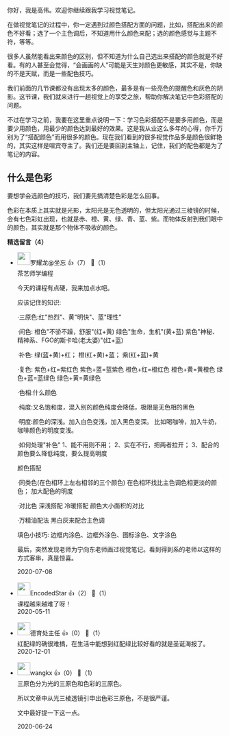 你好，我是高伟。欢迎你继续跟我学习视觉笔记。

在做视觉笔记的过程中，你一定遇到过颜色搭配方面的问题，比如，搭配出来的颜色不好看；选了一个主色调后，不知道用什么颜色来配；选的颜色感觉与主题不符，等等。

很多人虽然能看出来颜色的区别，但不知道为什么自己选出来搭配的颜色就是不好看。有的人甚至会觉得，“会画画的人”可能是天生对颜色更敏感，其实不是，你缺的不是天赋，而是一些配色技巧。

我们前面的几节课都没有出现太多的颜色，最多是有一些亮色的提醒色和灰色的阴影。这节课，我们就来进行一趟视觉上的享受之旅，帮助你解决笔记中色彩搭配的问题。

不过在学习之前，我要在这里重点说明一下：学习色彩搭配不是要多用颜色，而是要少用颜色，用最少的颜色达到最好的效果。这是我从业这么多年的心得，你千万别为了“搭配颜色”而用很多的颜色。现在我们看到的很多视觉作品多是颜色很鲜艳的，其实这样是喧宾夺主了。我们还是要回到主轴上，记住，我们的配色都是为了笔记的内容。

## 什么是色彩

要想学会选颜色的技巧，我们要先搞清楚色彩是怎么回事。

色彩在本质上其实就是光影，太阳光是无色透明的，但太阳光通过三棱镜的时候，会有七色彩虹出现，也就是赤、橙、黄、绿、青、蓝、紫。而物体反射到我们眼中的颜色，其实就是那个物体不吸收的颜色。
<div><strong>精选留言（4）</strong></div><ul>
<li><img src="https://static001.geekbang.org/account/avatar/00/1d/42/df/a034455d.jpg" width="30px"><span>罗耀龙@坐忘</span> 👍（7） 💬（1）<div>茶艺师学编程

今天的课程有点硬，我来加点水吧。

应该记住的知识:

·三原色:红&quot;热烈&quot;、黄&quot;明快&quot;、蓝&quot;理性&quot;

·间色:
橙色&quot;不骄不躁，舒服&quot;(红+黄)
绿色&quot;生命，生机&quot;(黄+蓝)
紫色&quot;神秘、精神系、FGO的斯卡哈(老太婆)&quot;(红+蓝)

·补色:
绿(蓝+黄)+红；
橙(红+黄)+蓝；
紫(红+蓝)+黄

·复色:
紫色+红=紫红色
紫色+蓝=蓝紫色
橙色+红=橙红色
橙色+黄=黄橙色
绿色+蓝=蓝绿色
绿色+黄=黄绿色

·色相:什么颜色

·纯度:又名饱和度，混入别的颜色纯度会降低，极限是无色相的黑色

·明度:颜色的深浅。加入白色变浅，加入黑色变深。
比如喝咖啡，加入牛奶，咖啡颜色的明度变浅。

·如何处理&quot;补色&quot;
1、能不用则不用；
2、实在不行，把两者拉开；
3、配合的颜色要么降低纯度，要么提高明度


颜色搭配

·同类色(在色相环上左右相邻的三个颜色)
在色相环找比主色调色相更淡的颜色；
加大配色的明度

·对比色
深浅搭配
冷暖搭配
颜色大小面积的对比

·万精油配法
黑白灰来配合主色调

填色小技巧:
边框内涂色、边框外涂色、图标涂色、文字涂色

最后，突然发现老师为宁向东老师画过视觉笔记。看到得到系的老师以这样的方式客串，真是惊喜。
</div>2020-07-08</li><br/><li><img src="https://static001.geekbang.org/account/avatar/00/16/f3/ea/2b2adda5.jpg" width="30px"><span>EncodedStar</span> 👍（2） 💬（1）<div>课程越来越难了呀！ </div>2020-05-11</li><br/><li><img src="https://static001.geekbang.org/account/avatar/00/16/61/f6/40731f37.jpg" width="30px"><span>德育处主任</span> 👍（0） 💬（1）<div>红配绿的确很难搞，在生活中能想到红配绿比较好看的就是圣诞海报了。</div>2020-12-01</li><br/><li><img src="https://static001.geekbang.org/account/avatar/00/0f/4f/3f/6f62f982.jpg" width="30px"><span>wangkx</span> 👍（0） 💬（1）<div>三原色分为光的三原色和色彩的三原色。

所以文章中从光三棱透镜引申出色彩三原色，不是很严谨。

文中最好提一下这一点。</div>2020-06-24</li><br/>
</ul>